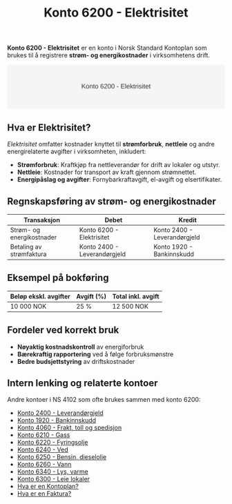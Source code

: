 ﻿---
title: "Konto 6200 - Elektrisitet"
seoTitle: "Konto 6200 | Elektrisitet | Kontoplan"
description: "Konto 6200 i kontoplanen brukes til å bokføre strøm- og energikostnader i virksomheten. Lær om typiske transaksjoner, føring og eksempler."
summary: "Kort guide til konto 6200: bokføring av strøm- og energikostnader i drift."
---

**Konto 6200 - Elektrisitet** er en konto i Norsk Standard Kontoplan som brukes til å registrere **strøm- og energikostnader** i virksomhetens drift.

![Illustrasjon av konto 6200 Elektrisitet](6200-elektrisitet-image.svg)

## Hva er Elektrisitet?

*Elektrisitet* omfatter kostnader knyttet til **strømforbruk**, **nettleie** og andre energirelaterte avgifter i virksomheten, inkludert:

* **Strømforbruk**: Kraftkjøp fra nettleverandør for drift av lokaler og utstyr.
* **Nettleie**: Kostnader for transport av kraft gjennom strømnettet.
* **Energipåslag og avgifter**: Fornybarkraftavgift, el-avgift og elsertifikater.

## Regnskapsføring av strøm- og energikostnader

| Transaksjon               | Debet                     | Kredit                       |
|---------------------------|---------------------------|------------------------------|
| Strøm- og energikostnader | Konto 6200 - Elektrisitet | Konto 2400 - Leverandørgjeld |
| Betaling av strømfaktura  | Konto 2400 - Leverandørgjeld | Konto 1920 - Bankinnskudd |

## Eksempel på bokføring

| Beløp ekskl. avgifter | Avgift (%) | Total inkl. avgift |
|-----------------------|------------|--------------------|
| 10 000 NOK            | 25 %       | 12 500 NOK         |

## Fordeler ved korrekt bruk

* **Nøyaktig kostnadskontroll** av energiforbruk
* **Bærekraftig rapportering** ved å følge forbruksmønstre
* **Bedre budsjettstyring** av driftskostnader

## Intern lenking og relaterte kontoer

Andre kontoer i NS 4102 som ofte brukes sammen med konto 6200:

* [Konto 2400 - Leverandørgjeld](/blogs/kontoplan/2400-leverandorgjeld "Konto 2400 - Leverandørgjeld")
* [Konto 1920 - Bankinnskudd](/blogs/kontoplan/1920-bankinnskudd "Konto 1920 - Bankinnskudd")
* [Konto 4060 - Frakt, toll og spedisjon](/blogs/kontoplan/4060-frakt-toll-og-spedisjon "Konto 4060 - Frakt, toll og spedisjon")
* [Konto 6210 - Gass](/blogs/kontoplan/6210-gass "Konto 6210 - Gass")
* [Konto 6220 - Fyringsolje](/blogs/kontoplan/6220-fyringsolje "Konto 6220 - Fyringsolje")
* [Konto 6240 - Ved](/blogs/kontoplan/6240-ved "Konto 6240 - Ved")
* [Konto 6250 - Bensin, dieselolje](/blogs/kontoplan/6250-bensin-dieselolje "Konto 6250 - Bensin, dieselolje")
* [Konto 6260 - Vann](/blogs/kontoplan/6260-vann "Konto 6260 - Vann")
* [Konto 6340 - Lys, varme](/blogs/kontoplan/6340-lys-varme "Konto 6340 - Lys, varme")
* [Konto 6300 - Leie lokaler](/blogs/kontoplan/6300-leie-lokaler "Konto 6300 - Leie lokaler")
* [Hva er en Kontoplan?](/blogs/regnskap/hva-er-kontoplan "Hva er en Kontoplan? Komplett Guide til Kontoplaner i Norsk Regnskap")
* [Hva er en Faktura?](/blogs/regnskap/hva-er-en-faktura "Hva er en Faktura? En Guide til Norske Fakturakrav")






